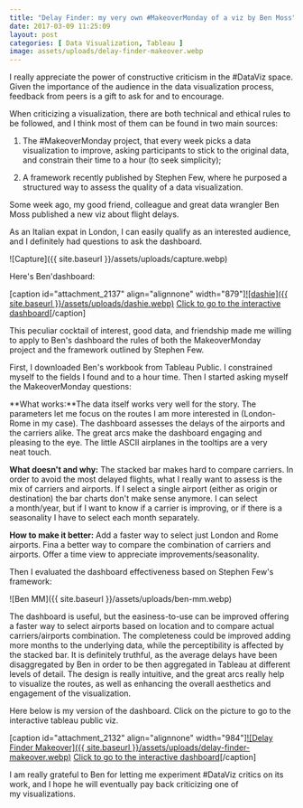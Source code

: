 ```yaml
---
title: "Delay Finder: my very own #MakeoverMonday of a viz by Ben Moss"
date: 2017-03-09 11:25:09
layout: post
categories: [ Data Visualization, Tableau ]
image: assets/uploads/delay-finder-makeover.webp
---
```


I really appreciate the power of constructive criticism in the #DataViz space. Given the importance of the audience in the data visualization process, feedback from peers is a gift to ask for and to encourage.

When criticizing a visualization, there are both technical and ethical rules to be followed, and I think most of them can be found in two main sources:

1. The #MakeoverMonday project, that every week picks a data visualization to improve, asking participants to stick to the original data, and constrain their time to a hour (to seek simplicity);

2. A framework recently published by Stephen Few, where he purposed a structured way to assess the quality of a data visualization.

Some week ago, my good friend, colleague and great data wrangler Ben Moss published a new viz about flight delays.

As an Italian expat in London, I can easily qualify as an interested audience, and I definitely had questions to ask the dashboard.

![Capture]({{ site.baseurl }}/assets/uploads/capture.webp)

Here's Ben'dashboard:

[caption id="attachment\_2137" align="alignnone" width="879"][![dashie]({{ site.baseurl }}/assets/uploads/dashie.webp)](https://public.tableau.com/profile/ben.moss3243#!/vizhome/DelayFinder/DelayFinder) [Click to go to the interactive dashboard](https://public.tableau.com/profile/ben.moss3243#!/vizhome/DelayFinder/DelayFinder)[/caption]

This peculiar cocktail of interest, good data, and friendship made me willing to apply to Ben's dashboard the rules of both the MakeoverMonday project and the framework outlined by Stephen Few.



First, I downloaded Ben's workbook from Tableau Public. I constrained myself to the fields I found and to a hour time. Then I started asking myself the MakeoverMonday questions:

**What works:**The data itself works very well for the story. The parameters let me focus on the routes I am more interested in (London-Rome in my case). The dashboard assesses the delays of the airports and the carriers alike. The great arcs make the dashboard engaging and pleasing to the eye. The little ASCII airplanes in the tooltips are a very neat touch.

**What doesn't and why:** The stacked bar makes hard to compare carriers. In order to avoid the most delayed flights, what I really want to assess is the mix of carriers and airports. If I select a single airport (either as origin or destination) the bar charts don't make sense anymore. I can select a month/year, but if I want to know if a carrier is improving, or if there is a seasonality I have to select each month separately.

**How to make it better:** Add a faster way to select just London and Rome airports. Fina a better way to compare the combination of carriers and airports. Offer a time view to appreciate improvements/seasonality.

Then I evaluated the dashboard effectiveness based on Stephen Few's framework:

![Ben MM]({{ site.baseurl }}/assets/uploads/ben-mm.webp)

The dashboard is useful, but the easiness-to-use can be improved offering a faster way to select airports based on location and to compare actual carriers/airports combination. The completeness could be improved adding more months to the underlying data, while the perceptibility is affected by the stacked bar. It is definitely truthful, as the average delays have been disaggregated by Ben in order to be then aggregated in Tableau at different levels of detail. The design is really intuitive, and the great arcs really help to visualize the routes, as well as enhancing the overall aesthetics and engagement of the visualization.

Here below is my version of the dashboard. Click on the picture to go to the interactive tableau public viz.

[caption id="attachment\_2132" align="alignnone" width="984"][![Delay Finder Makeover]({{ site.baseurl }}/assets/uploads/delay-finder-makeover.webp)](https://public.tableau.com/views/DelayFinder-AMakeOverofadashboardbyBenMoss/DelayFinderMakeover?:embed=y&:display_count=yes) [Click to go to the interactive dashboard](https://public.tableau.com/views/DelayFinder-AMakeOverofadashboardbyBenMoss/DelayFinderMakeover?:embed=y&:display_count=yes)[/caption]

I am really grateful to Ben for letting me experiment #DataViz critics on its work, and I hope he will eventually pay back criticizing one of my visualizations.
